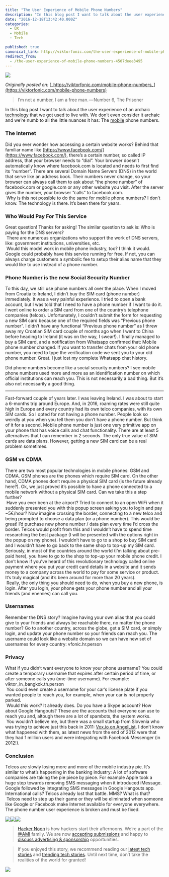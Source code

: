 ```yaml
---
title: "The User Experience of Mobile Phone Numbers"
description: "In this blog post I want to talk about the user experience of an archaic technology that we got used to live with. We don’t even consider it archaic and we’re numb to all the little nuances it has…"
date: "2016-12-18T13:42:40.000Z"
categories: 
  - UX
  - Mobile
  - Tech

published: true
canonical_link: http://viktorfonic.com/the-user-experience-of-mobile-phone-numbers/
redirect_from:
  - /the-user-experience-of-mobile-phone-numbers-4507deee3495
---
```


![](./asset-1.png)

_Originally posted on:_ [_https://viktorfonic.com/mobile-phone-numbers_](https://viktorfonic.com/mobile-phone-numbers)

> I’m not a number, I am a free man. — Number 6, The Prisoner

In this blog post I want to talk about the user experience of an archaic [technology](https://hackernoon.com/tagged/technology) that we got used to live with. We don’t even consider it archaic and we’re numb to all the little nuances it has: The [mobile](https://hackernoon.com/tagged/mobile) phone numbers.

### The Internet

Did you ever wonder how accessing a certain website works? Behind that familiar name like [https://www.facebook.com/](https://www.facebook.com/), there’s a certain number, so called IP address, that your browser needs to “dial”. Your browser doesn’t automatically know where facebook.com is located and needs to first find its “number”. There are several Domain Name Servers (DNS) in the world that serve like an address book. Their numbers never change, so your browser can always call them to ask about “the phone number” of facebook.com or google.com or any other website you visit. After the server gives the number, your browser “calls” to facebook.com.  
 Why is this not possible to do the same for mobile phone numbers? I don’t know. The technology is there. It’s been there for years.

### Who Would Pay For This Service

Great question! Thanks for asking! The similar question to ask is: Who is paying for the DNS servers?  
 There are numerous organizations who support the work of DNS servers, like: government institutions, universities, etc.  
 Would this model work in mobile phone industry, too? I think it would. Google could probably have this service running for free. If not, you can always charge customers a symbolic fee to setup their alias name that they would like to use instead of a phone number.

### Phone Number is the new Social Security Number

To this day, we still use phone numbers all over the place. When I moved from Croatia to Ireland, I didn’t buy the SIM card (phone number) immediately. It was a very painful experience. I tried to open a bank account, but I was told that I need to have a phone number if I want to do it. I went online to order a SIM card from one of the country’s telephone companies (telcos). Unfortunately, I couldn’t submit the form for requesting a new SIM card because one of the required fields was “Previous phone number”. I didn’t have any functional “Previous phone number” as I threw away my Croatian SIM card couple of months ago when I went to China before heading to Ireland (it was on the way, I swear!). I finally managed to buy a SIM card, and a notification from Whatsapp confirmed that: Mobile phone number changed. If you want to transfer chats from your old phone number, you need to type the verification code we sent you to your old phone number. Great. I just lost my complete Whatsapp chat history.

Did phone numbers become like a social security numbers? I see mobile phone numbers used more and more as an identification number on which official institutions can reach you. This is not necessarily a bad thing. But it’s also not necessarily a good thing.

---

Fast-forward couple of years later. I was leaving Ireland. I was about to start a 6-months trip around Europe. And, in 2016, roaming rates were still quite high in Europe and every country had its own telco companies, with its own SIM cards. So I opted for not having a phone number. People look so weirdly at you when you tell them you don’t have a phone number. But think of it for a second. Mobile phone number is just one very primitive app on your phone that has voice calls and chat functionality. There are at least 5 alternatives that I can remember in 2 seconds. The only true value of SIM cards are data plans. However, getting a new SIM card can be a real problem sometimes.

### GSM vs CDMA

There are two most popular technologies in mobile phones: GSM and CDMA. GSM phones are the phones which require SIM card. On the other hand, CDMA phones don’t require a physical SIM card (is the future already here?). Ok, we just proved it’s possible to have a phone connected to a mobile network without a physical SIM card. Can we take this a step further?  
 Have you ever been at the airport? Tried to connect to an open WiFi when it suddenly presented you with this popup screen asking you to login and pay ~5€/hour? Now imagine crossing the border, connecting to a new telco and being prompted to choose a data plan (or a phone number). This would be great! I’d purchase new phone number / data plan every time I’d cross the border. Telcos would profit from this and I wouldn’t have to spend time researching the best package (I will be presented with the options right in the popup on my phone). I wouldn’t have to go to a shop to buy SIM card and I wouldn’t have to go back to the same shop to top-up my SIM card. Seriously, in most of the countries around the world (I’m talking about pre-paid here), you have to go to the shop to top-up your mobile phone credit. <sarcasm>I don’t know if you’ve heard of this revolutionary technology called online payment where you put your credit card details in a website and it sends money to a company across the world to pay for some service or product. It’s truly magical (and it’s been around for more than 20 years).</sarcasm>  
 Really, the only thing you should need to do, when you buy a new phone, is login. After you login, your phone gets your phone number and all your friends (and enemies) can call you.

### Usernames

Remember the DNS story? Imagine having your own alias that you could give to your friends and always be reachable there, no matter the phone number? Go to another country, across the globe, get a SIM card, or simply login, and update your phone number so your friends can reach you. The username could look like a website domain so we can have new set of usernames for every country: vfonic.hr.person

### Privacy

What if you didn’t want everyone to know your phone username? You could create a temporary username that expires after certain period of time, or after someone calls you (one-time username). For example: viktor\_in\_bangkok.th.person  
 You could even create a username for your car’s license plate if you wanted people to reach you, for example, when your car is not properly parked.  
 Would this work? It already does. Do you have a Skype account? How about Google Hangouts? These are the accounts that everyone can use to reach you and, altough there are a lot of spambots, the system works.  
 You wouldn’t believe me, but there was a small startup from Slovenia who was trying to achieve just this back in 2011: [Vox.io on AngelList](https://angel.co/vox-io). I don’t know what happened with them, as latest news from the end of 2012 were that they had 1 million users and were integrating with Facebook Messenger (in 2012!).

### Conclusion

Telcos are slowly losing more and more of the mobile industry pie. It’s similar to what’s happening in the banking industry: A lot of software companies are taking the pie piece by piece. For example Apple took a huge step towards removing SMS messaging when it introduced iMessage. Google followed by integrating SMS messages in Google Hangouts app. International calls? Telcos already lost that battle. MMS? What is that?  
 Telcos need to step up their game or they will be eliminated when someone like Google or Facebook make Internet available for everyone everywhere. The phone number user experience is broken and must be fixed.

[![](./asset-2.png)](http://bit.ly/HackernoonFB)[![](./asset-3.png)](https://goo.gl/k7XYbx)[![](./asset-4.png)](https://goo.gl/4ofytp)

> [Hacker Noon](http://bit.ly/Hackernoon) is how hackers start their afternoons. We’re a part of the [@AMI](http://bit.ly/atAMIatAMI) family. We are now [accepting submissions](http://bit.ly/hackernoonsubmission) and happy to [discuss advertising & sponsorship](mailto:partners@amipublications.com) opportunities.

> If you enjoyed this story, we recommend reading our [latest tech stories](http://bit.ly/hackernoonlatestt) and [trending tech stories](https://hackernoon.com/trending). Until next time, don’t take the realities of the world for granted!

![](./asset-5.jpeg)
